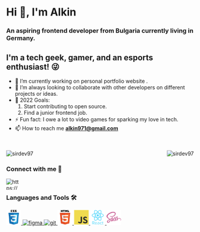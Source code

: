 <h1 align="left">Hi 👋, I'm Alkin</h1>
<h3 align="left">An aspiring frontend developer from Bulgaria currently living in Germany.</h3>

## I'm a tech geek, gamer, and an esports enthusiast! 😜

- 🌱 I’m currently working on personal portfolio website .
- 👯 I’m always looking to collaborate with other developers on different projects or ideas.
- 🥅 2022 Goals:
  1. Start contributing to open source.
  2. Find a junior frontend job.
- ⚡ Fun fact: I owe a lot to video games for sparking my love in tech.
- 📫 How to reach me **alkin971@gmail.com**

<br />

<p>
<img align="left" src="https://github-readme-stats.vercel.app/api/top-langs?username=sirdev97&show_icons=true&theme=radical&locale=en&layout=compact" alt="sirdev97"/>
<img align="right" src="https://github-readme-stats.vercel.app/api?username=sirdev97&hide=stars,issues&show_icons=true&theme=radical&locale=en" alt="sirdev97"/>
</p>

<br />

<h3 align="left">Connect with me 🤝</h3>
<p align="left">
<a href="https://linkedin.com/in/https://www.linkedin.com/in/alkin-maystorov/" target="blank">
<img align="left" src="https://raw.githubusercontent.com/rahuldkjain/github-profile-readme-generator/master/src/images/icons/Social/linked-in-alt.svg" alt="https://www.linkedin.com/in/alkin-maystorov/" height="30" width="40" />
</a>
</p>

<br />

<h3 align="left">Languages and Tools 🛠</h3>
<p align="left">
<a href="https://www.w3schools.com/css/" target="_blank" rel="noreferrer">
<img src="https://raw.githubusercontent.com/devicons/devicon/master/icons/css3/css3-original-wordmark.svg" alt="css3" width="40" height="40"/>
</a> 
<a href="https://www.figma.com/" target="_blank" rel="noreferrer"> 
<img src="https://www.vectorlogo.zone/logos/figma/figma-icon.svg" alt="figma" width="40" height="40"/> 
</a> 
<a href="https://git-scm.com/" target="_blank" rel="noreferrer"> 
<img src="https://www.vectorlogo.zone/logos/git-scm/git-scm-icon.svg" alt="git" width="40" height="40"/> 
</a> 
<a href="https://www.w3.org/html/" target="_blank" rel="noreferrer"> 
<img src="https://raw.githubusercontent.com/devicons/devicon/master/icons/html5/html5-original-wordmark.svg" alt="html5" width="40" height="40"/> 
</a> 
<a href="https://developer.mozilla.org/en-US/docs/Web/JavaScript" target="_blank" rel="noreferrer"> 
<img src="https://raw.githubusercontent.com/devicons/devicon/master/icons/javascript/javascript-original.svg" alt="javascript" width="40" height="40"/> 
</a> 
<a href="https://reactjs.org/" target="_blank" rel="noreferrer"> 
<img src="https://raw.githubusercontent.com/devicons/devicon/master/icons/react/react-original-wordmark.svg" alt="react" width="40" height="40"/> 
</a> 
<a href="https://sass-lang.com" target="_blank" rel="noreferrer"> 
<img src="https://raw.githubusercontent.com/devicons/devicon/master/icons/sass/sass-original.svg" alt="sass" width="40" height="40"/> 
</a> 
</p>
